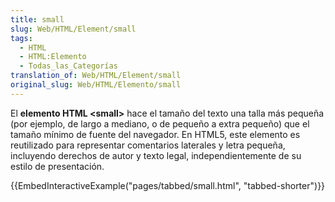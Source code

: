 ```yaml
---
title: small
slug: Web/HTML/Element/small
tags:
  - HTML
  - HTML:Elemento
  - Todas_las_Categorías
translation_of: Web/HTML/Element/small
original_slug: Web/HTML/Elemento/small
---
```


El **elemento HTML \<small>** hace el tamaño del texto una talla más pequeña (por ejemplo, de largo a mediano, o de pequeño a extra pequeño) que el tamaño mínimo de fuente del navegador. En HTML5, este elemento es reutilizado para representar comentarios laterales y letra pequeña, incluyendo derechos de autor y texto legal, independientemente de su estilo de presentación.

{{EmbedInteractiveExample("pages/tabbed/small.html", "tabbed-shorter")}}
